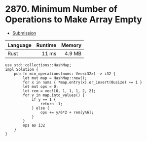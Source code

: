 # 2870. Minimum Number of Operations to Make Array Empty
- [Submission](https://leetcode.com/submissions/detail/1136916189/)

| Language | Runtime | Memory |
| :-       |       -:|      -:|
| Rust | 11 ms | 4.9 MB |
```
use std::collections::HashMap;
impl Solution {
    pub fn min_operations(nums: Vec<i32>) -> i32 {
        let mut map = HashMap::new();
        for x in nums { *map.entry(x).or_insert(0usize) += 1 }
        let mut ops = 0;
        let rem = vec![0, 1, 1, 1, 2, 2];
        for y in map.into_values() {
            if y == 1 {
                return -1;
            } else {
                ops += y/6*2 + rem[y%6];
            }
        }
        ops as i32
    }
}
```
